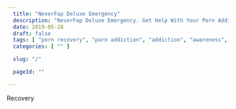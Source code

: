 ```yaml
---
  title: "NeverFap Deluxe Emergency"
  description: "NeverFap Deluxe Emergency. Get Help With Your Porn Addiction When You Need It Most."
  date: 2019-05-28
  draft: false
  tags: [ "porn recovery", "porn addiction", "addiction", "awareness", "nofap", "neverfap", "never fap", "NoFap Companion", "NoFap Companion", "neverfap deluxe", "nofap guide", "neverfap basics" ]
  categories: [ "" ]

  slug: "/"

  pageId: ""

---
```


Recovery